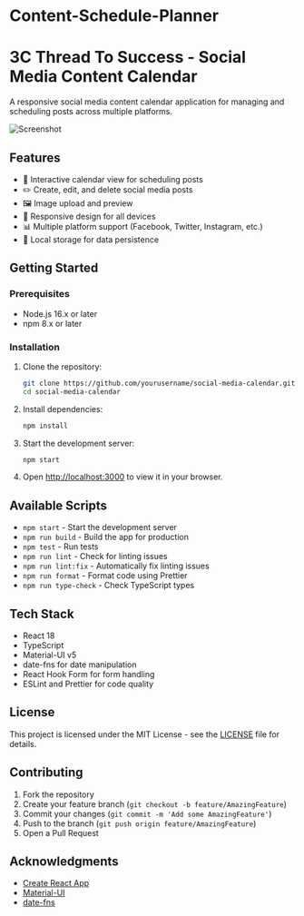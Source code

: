 # Content-Schedule-Planner

# 3C Thread To Success - Social Media Content Calendar

A responsive social media content calendar application for managing and scheduling posts across multiple platforms.

![Screenshot](screenshot.png) <!-- Add a screenshot later -->

## Features

- 📅 Interactive calendar view for scheduling posts
- ✏️ Create, edit, and delete social media posts
- 🖼️ Image upload and preview
- 📱 Responsive design for all devices
- 📊 Multiple platform support (Facebook, Twitter, Instagram, etc.)
- 💾 Local storage for data persistence

## Getting Started

### Prerequisites

- Node.js 16.x or later
- npm 8.x or later

### Installation

1. Clone the repository:
   ```bash
   git clone https://github.com/yourusername/social-media-calendar.git
   cd social-media-calendar
   ```

2. Install dependencies:
   ```bash
   npm install
   ```

3. Start the development server:
   ```bash
   npm start
   ```

4. Open [http://localhost:3000](http://localhost:3000) to view it in your browser.

## Available Scripts

- `npm start` - Start the development server
- `npm run build` - Build the app for production
- `npm test` - Run tests
- `npm run lint` - Check for linting issues
- `npm run lint:fix` - Automatically fix linting issues
- `npm run format` - Format code using Prettier
- `npm run type-check` - Check TypeScript types

## Tech Stack

- React 18
- TypeScript
- Material-UI v5
- date-fns for date manipulation
- React Hook Form for form handling
- ESLint and Prettier for code quality

## License

This project is licensed under the MIT License - see the [LICENSE](LICENSE) file for details.

## Contributing

1. Fork the repository
2. Create your feature branch (`git checkout -b feature/AmazingFeature`)
3. Commit your changes (`git commit -m 'Add some AmazingFeature'`)
4. Push to the branch (`git push origin feature/AmazingFeature`)
5. Open a Pull Request

## Acknowledgments

- [Create React App](https://create-react-app.dev/)
- [Material-UI](https://mui.com/)
- [date-fns](https://date-fns.org/)
